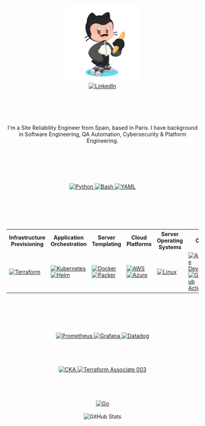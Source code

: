 <div id="header" align="center">
<img src="./assets/images/octocat-1721846788945.png" width="200" height="200">
</div>
<div align="center">
    <a href="https://www.linkedin.com/in/moiseshidalgo/">
        <img src="https://img.shields.io/badge/LinkedIn-0077B5?style=for-the-badge&logo=linkedin&logoColor=white" alt="LinkedIn"/>
    </a>
</div>
  <h1 align="center" style="color: white;">Hi! 👋, I'm Moisés</h1>
  <p align="center">I'm a Site Reliability Engineer from Spain, based in Paris. I have background in Software Engineering, QA Automation, Cybersecurity & Platform Engineering.</p>
  <div id="header" align="center">

<div align="center">
    <h2 style="color: white;">Languages</h2>
    <p style="color: white;"> Making the: "It works on my machine!"</p>
</div>

<div align="center">
    <a href="https://www.python.org/">
        <img src="https://img.shields.io/badge/Python-3776AB?style=for-the-badge&logo=python&logoColor=white" alt="Python" />
    </a>
    <a href="https://www.gnu.org/software/bash/">
        <img src="https://img.shields.io/badge/Bash-4EAA25?style=for-the-badge&logo=gnu-bash&logoColor=white" alt="Bash" />
    </a>
    <a href="https://yaml.org/">
        <img src="https://img.shields.io/badge/YAML-CB171E?style=for-the-badge&logo=yaml&logoColor=white" alt="YAML" />
    </a>
</div>

<div align="center">
    <h2 style="color: white;">Cloud Technologies</h2>
    <p style="color: white;"> Avoiding the: "...it worked on my machine!"</p>
</div>

<div align="center">
    <table>
        <tr>
            <th>Infrastructure Provisioning</th>
            <th>Application Orchestration</th>
            <th>Server Templating</th>
            <th>Cloud Platforms</th>
            <th>Server Operating Systems</th>
            <th>CI</th>
            <th>CD</th>
        </tr>
        <tr>
            <td>
                <a href="https://www.terraform.io/">
                    <img src="https://img.shields.io/badge/Terraform-623CE4?style=for-the-badge&logo=terraform&logoColor=white" alt="Terraform" />
                </a>
            </td>
            <td>
                <a href="https://kubernetes.io/">
                    <img src="https://img.shields.io/badge/Kubernetes-326CE5?style=for-the-badge&logo=kubernetes&logoColor=white" alt="Kubernetes" />
                </a>
                <a href="https://helm.sh/">
                    <img src="https://img.shields.io/badge/Helm-0F1689?style=for-the-badge&logo=helm&logoColor=white" alt="Helm" />
                </a>
            </td>
            <td>
                <a href="https://www.docker.com/">
                    <img src="https://img.shields.io/badge/Docker-2496ED?style=for-the-badge&logo=docker&logoColor=white" alt="Docker" />
                </a>
                <a href="https://www.packer.io/">
                    <img src="https://img.shields.io/badge/Packer-02A8EF?style=for-the-badge&logo=packer&logoColor=white" alt="Packer" />
                </a>
            </td>
            <td>
                <a href="https://aws.amazon.com/">
                    <img src="https://img.shields.io/badge/AWS-232F3E?style=for-the-badge&logo=amazon-aws&logoColor=white" alt="AWS" />
                </a>
                <a href="https://azure.microsoft.com/">
                    <img src="https://img.shields.io/badge/Azure-0078D4?style=for-the-badge&logo=microsoft-azure&logoColor=white" alt="Azure" />
                </a>
            </td>
            <td>
                <a href="https://www.linux.org/">
                    <img src="https://img.shields.io/badge/Linux-FCC624?style=for-the-badge&logo=linux&logoColor=black" alt="Linux" />
                </a>
            </td>
            <td>
                <a href="https://azure.microsoft.com/en-us/services/devops/">
                    <img src="https://img.shields.io/badge/Azure_DevOps-0078D7?style=for-the-badge&logo=azure-devops&logoColor=white" alt="Azure DevOps" />
                </a>
                <a href="https://github.com/features/actions">
                    <img src="https://img.shields.io/badge/GitHub_Actions-2088FF?style=for-the-badge&logo=github-actions&logoColor=white" alt="GitHub Actions" />
                </a>
            </td>
            <td>
                <a href="https://argoproj.github.io/argo-cd/">
                    <img src="https://img.shields.io/badge/ArgoCD-FF9900?style=for-the-badge&logo=argo&logoColor=white" alt="ArgoCD" />
                </a>
            </td>
        </tr>
    </table>
</div>

<div align="center">
    <h2 style="color: white;">Observability</h2>
    <p style="color: white;"> Understanding why it worked on your machine but broke Production 🤠</p>
</div>

<div align="center">
    <a href="https://prometheus.io/">
        <img src="https://img.shields.io/badge/Prometheus-E6522C?style=for-the-badge&logo=prometheus&logoColor=white" alt="Prometheus" />
    </a>
    <a href="https://grafana.com/">
        <img src="https://img.shields.io/badge/Grafana-F46800?style=for-the-badge&logo=grafana&logoColor=white" alt="Grafana" />
    </a>
    <a href="https://www.datadoghq.com/">
        <img src="https://img.shields.io/badge/Datadog-632CA6?style=for-the-badge&logo=datadog&logoColor=white" alt="Datadog" />
    </a>
</div>

<div align="center">
    <h2 style="color: white;">Certifications</h2>
    <a href="https://www.cncf.io/certification/cka/">
        <img src="https://img.shields.io/badge/CKA-326CE5?style=for-the-badge&logo=kubernetes&logoColor=white" alt="CKA" />
    </a>
    <a href="https://www.hashicorp.com/certification/terraform-associate">
        <img src="https://img.shields.io/badge/Terraform_Associate_003-623CE4?style=for-the-badge&logo=terraform&logoColor=white" alt="Terraform Associate 003" />
    </a>
</div>

<div align="center">
    <h2 style="color: white;">Learning</h2>
</div>

<div align="center">
    <a href="https://golang.org/">
        <img src="https://img.shields.io/badge/Go-00ADD8?style=for-the-badge&logo=go&logoColor=white" alt="Go" />
    </a>
</div>

<br>

<div align="center">
    <img src="https://github-readme-stats.vercel.app/api?username=hidalz&show_icons=true&theme=radical" alt="GitHub Stats" />
</div>
